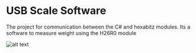 # USB Scale Software
The project for communication between the C# and hexabitz modules.
Its a software to measure weight using the H26R0 module



![alt text](https://raw.githubusercontent.com/HexabitzPlatform/USB-Scale-Software/master/Screenshot.png)
